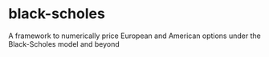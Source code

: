 # black-scholes
A framework to numerically price European and American options under the Black-Scholes model and beyond
